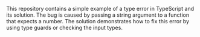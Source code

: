 This repository contains a simple example of a type error in TypeScript and its solution. The bug is caused by passing a string argument to a function that expects a number.  The solution demonstrates how to fix this error by using type guards or checking the input types.